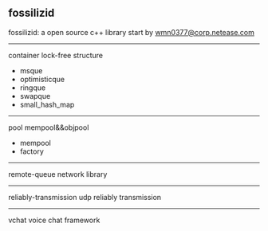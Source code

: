 ## fossilizid ##

fossilizid: a open source c++ library start by wmn0377@corp.netease.com

---
container lock-free structure
  
 - msque
 - optimisticque
 - ringque
 - swapque
 - small_hash_map

----------
pool mempool&&objpool

 - mempool
 - factory

----------
remote-queue network library
  
----------
reliably-transmission udp reliably transmission 

----------
vchat voice chat framework